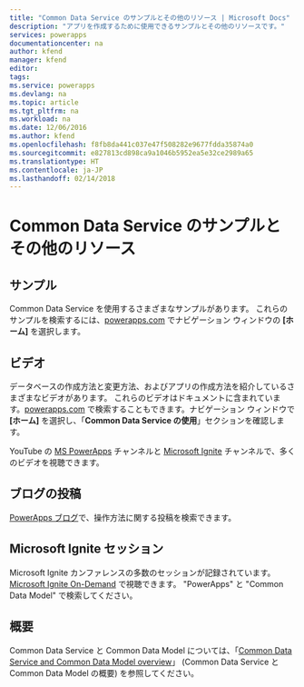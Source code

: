 ```yaml
---
title: "Common Data Service のサンプルとその他のリソース | Microsoft Docs"
description: "アプリを作成するために使用できるサンプルとその他のリソースです。"
services: powerapps
documentationcenter: na
author: kfend
manager: kfend
editor: 
tags: 
ms.service: powerapps
ms.devlang: na
ms.topic: article
ms.tgt_pltfrm: na
ms.workload: na
ms.date: 12/06/2016
ms.author: kfend
ms.openlocfilehash: f8fb8da441c037e47f508282e9677fdda35874a0
ms.sourcegitcommit: e827813cd898ca9a1046b5952ea5e32ce2989a65
ms.translationtype: HT
ms.contentlocale: ja-JP
ms.lasthandoff: 02/14/2018
---
```

# <a name="samples-and-other-resources--for-the-common-data-service"></a>Common Data Service のサンプルとその他のリソース
## <a name="samples"></a>サンプル
Common Data Service を使用するさまざまなサンプルがあります。 これらのサンプルを検索するには、[powerapps.com](https://web.powerapps.com) でナビゲーション ウィンドウの **[ホーム]** を選択します。

## <a name="videos"></a>ビデオ
データベースの作成方法と変更方法、およびアプリの作成方法を紹介しているさまざまなビデオがあります。 これらのビデオはドキュメントに含まれています。[powerapps.com](https://web.powerapps.com) で検索することもできます。ナビゲーション ウィンドウで **[ホーム]** を選択し、「**Common Data Service の使用**」セクションを確認します。

YouTube の [MS PowerApps](https://www.youtube.com/channel/UCGfWR2ekfRFckLjev6eQYLg) チャンネルと [Microsoft Ignite](https://www.youtube.com/channel/UCrhJmfAGQ5K81XQ8_od1iTg) チャンネルで、多くのビデオを視聴できます。

## <a name="blog-posts"></a>ブログの投稿
[PowerApps ブログ](https://powerapps.microsoft.com/blog/)で、操作方法に関する投稿を検索できます。

## <a name="microsoft-ignite-sessions"></a>Microsoft Ignite セッション
Microsoft Ignite カンファレンスの多数のセッションが記録されています。[Microsoft Ignite On-Demand](https://myignite.microsoft.com/videos) で視聴できます。 "PowerApps" と "Common Data Model" で検索してください。

## <a name="overview"></a>概要
Common Data Service と Common Data Model については、「[Common Data Service and Common Data Model overview](https://docs.microsoft.com/common-data-service/entity-reference/security-model)」 (Common Data Service と Common Data Model の概要) を参照してください。

